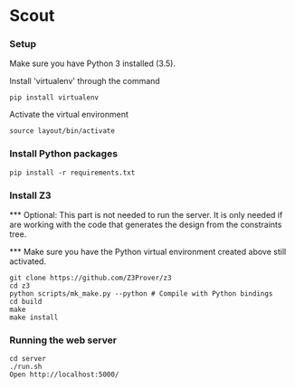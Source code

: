 # Scout

### Setup 
Make sure you have Python 3 installed (3.5). 

Install 'virtualenv' through the command

	pip install virtualenv 

Activate the virtual environment

	source layout/bin/activate

### Install Python packages
    pip install -r requirements.txt


### Install Z3 
*** Optional: This part is not needed to run the server. It is only needed if are working with the code that generates the design from the constraints tree.

*** Make sure you have the Python virtual environment created above still activated. 

	git clone https://github.com/Z3Prover/z3
	cd z3
	python scripts/mk_make.py --python # Compile with Python bindings
	cd build
	make
	make install


### Running the web server
	cd server
	./run.sh
	Open http://localhost:5000/